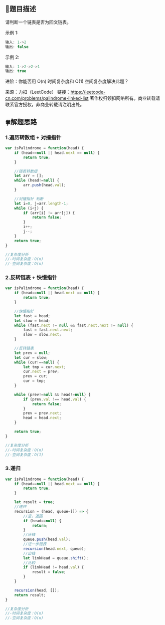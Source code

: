 ## :open_book:题目描述

请判断一个链表是否为回文链表。


示例 1:
```javascript
输入: 1->2
输出: false
```

示例 2:
```javascript
输入: 1->2->2->1
输出: true
```

进阶：你能否用 O(n) 时间复杂度和 O(1) 空间复杂度解决此题？



来源：力扣（LeetCode）
链接：https://leetcode-cn.com/problems/palindrome-linked-list
著作权归领扣网络所有。商业转载请联系官方授权，非商业转载请注明出处。


## :four_leaf_clover:解题思路

### 1.遍历转数组 + 对撞指针
```javascript
var isPalindrome = function(head) {
    if (head==null || head.next == null) {
        return true;
    }

    //链表转数组
    let arr = [];
    while (head!=null) {
        arr.push(head.val);
    }

    //对撞指针 判断
    let i=0, j=arr.length-1;
    while (i<j) {
        if (arr[i] != arr[j]) {
            return false;
        }
        i++;
        j--;
    }
    return true;
}

//复杂度分析
//-时间复杂度：O(n)
//-空间复杂度：O(n)
```

### 2.反转链表 + 快慢指针
```javascript
var isPalindrome = function(head) {
    if (head==null || head.next == null) {
        return true;
    }

    //快慢指针
    let fast = head;
    let slow = head;
    while (fast.next != null && fast.next.next != null) {
        fast = fast.next.next;
        slow = slow.next;
    }

    //反转链表
    let prev = null;
    let cur = slow;
    while (cur!==null) {
        let tmp = cur.next;
        cur.next = prev;
        prev = cur;
        cur = tmp;
    }

    while (prev!=null && head!=null) {
        if (prev.val !== head.val) {
            return false;
        }
        prev = prev.next;
        head = head.next;
    }

    return true;
}

//复杂度分析
//-时间复杂度：O(n)
//-空间复杂度：O(1)
```

### 3.递归
```javascript
var isPalindrome = function(head) {
    if (head==null || head.next == null) {
        return true;
    }

    let result = true;
    //递归
    recursion = (head, queue=[]) => {
        //空，返回
        if (head==null) {
            return;
        }
        //压栈
        queue.push(head.val);
        //进一步链表
        recursion(head.next, queue);
        //出栈
        let linkHead = queue.shift();
        //比较
        if (linkHead != head.val) {
            result = false;
        }
    }

    recursion(head, []);
    return result;
}

//复杂度分析
//-时间复杂度：O(n)
//-空间复杂度：O(n)
```

